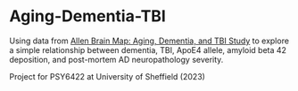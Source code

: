 # Aging-Dementia-TBI

Using data from [Allen Brain Map: Aging, Dementia, and TBI Study](https://aging.brain-map.org/download/index) to explore a simple relationship between dementia, TBI, ApoE4 allele, amyloid beta 42 deposition, and post-mortem AD neuropathology severity.

Project for PSY6422 at University of Sheffield (2023)
